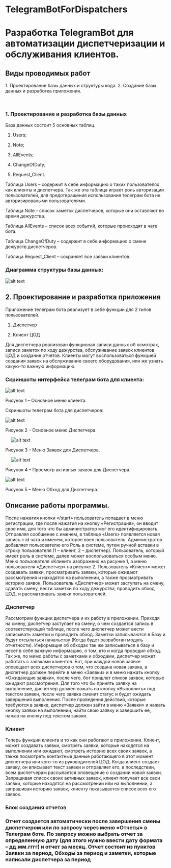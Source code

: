 # TelegramBotForDispatchers

<h1>Разработка TelegramBot для автоматизации диспетчеризации и обслуживания клиентов.</h1>

<H2>Виды проводимых работ</H2>
1.	Проектирование базы данных и структуры кода.
2.	Создание базы данных и разработка приложения.


 
<H3>1.	Проектирование и разработка базы данных</H3>
База данных состоит 5 основных таблиц.

1.	Users;

2.	Note;

3.	AllEvents;

4.	ChangeOfDuty;

5.	Request_Client.

Таблица Users – содержит в себе информацию о таких пользователях как клиенты и диспетчера. Так же эта таблица играет роль авторизации пользователей, для предотвращения использования телеграм бота не авторизироваными пользователями.

Таблица Note - список заметок диспетчеров, которые они оставляют во время дежурства.

Таблица AllEvents – список всех событий, которые происходят в чате бота.

Таблица ChangeOfDuty – содержит в себе информацию о смене дежурств диспетчеров. 

Таблица Request_Client – сохраняет все заявки клиентов.


<H3>Диаграмма структуры базы данных:  </H3>

![alt text](img/BD.png "BD.png")


<H2>2.	Проектирование и разработка приложения</H2>

Приложение телеграм бота реализует в себе функции для 2 типов пользователей. 

1.	Диспетчер

2.	Клиент ЦОД

Для диспетчера реализован функционал записи данных об осмотрах, записи заметок по ходу дежурства, обслуживание заявок клиентов ЦОД и создание отчетов.
Клиенты могут воспользоваться функцией создания заявок на обслуживание своего оборудования, или же узнать какую-то важную информацию.

<H3>Скриншоты интерфейса телеграм бота для клиента:  </H3>


![alt text](img/START.jpg "START.jpg")
         
Рисунок 1 – Основное меню клиента.


Скриншоты телеграм бота для диспетчеров:  

![alt text](img/MENUDISP.jpg "MENUDISP.jpg")

Рисунок 2 – Основное меню Диспетчера.

 
![alt text](img/ZAYVKIDISP.jpg "ZAYVKIDISP.jpg")
 
Рисунок 3 – Меню Заявок для Диспетчера.

 
![alt text](img/ACTIVZAYVKI.jpg "ACTIVZAYVKI.jpg")

Рисунок 4 – Просмотр активных заявок для Диспетчера.


![alt text](img/DISPOBHOD.jpg "DISPOBHOD.jpg")

Рисунок 5 – Меню Обход для Диспетчера.


<H2>Описание работы программы.</H2>

После нажатия кнопки «/start» пользователь попадает в меню регистрации, где после нажатия на кнопку «Регистрация», он вводит свое имя, для того что бы администратор мог его идентифицировать.
Отправляя сообщение с именем, в таблице «Users» появляется новая запись с id чата и именем, которое ввел пользователь. Администратор добавляет пользователю его Роль в системе, путем ручной вставки в строку пользователя (1 – клиент, 2 – диспетчер).
	Пользователь, который имеет роль в системе, далее может воспользоваться особым меню. Меню пользователя «Клиент» изображено на рисунке 1, а меню пользователя «Диспетчер» на рисунке 2.
Пользователь «Клиент» может создавать заявки, просматривать заявки, которые ожидают рассмотрения и находятся на выполнении, а также просматривать историю заявок. 
Пользователь «Диспетчер» может заступать на смену, сдавать смену, вести заметки по ходу дежурства, проводить обход ЦОД, и рассматривать заявки пользователей.

<H3>Диспетчер</H3>

Рассмотрим функции диспетчера и их работу в приложении. Приходя на смену, диспетчер заступает на смену, о чем создается запись в соответствующей таблице, после чего диспетчер может вести записывать заметки и проводить обход. Заметки записываются в Базу и будут отсылаться начальству (Когда будет разработан модуль отчетности). Информация об обходах так же записываться в базу и несет в себе важную информацию, о том, кто и когда проводил обход. 
Так же, по мимо работы с заметками и обходами, диспетчер может работать с заявками клиентов. Бот, при каждой новой заявке оповещает всех диспетчеров о том, что создана новая заявка, а диспетчер должен перейти в меню «Заявки» и в меню нажать кнопку «Ожидающие заявки», после чего, бот пришлет список заявок, которые ожидают рассмотрения. Для того что бы принять заявку на выполнение, диспетчер должен нажать на кнопку «Выполнить» под текстом заявки, после чего заявка сменит статус и будет ожидать завершения выполнения. После проведения действий, которые требуются в заявке, диспетчер должен зайти в меню «Заявки» и нажать кнопку заявки на выполнении, найти свою заявку и завершить ее, нажав на кнопку под текстом заявки.

<H3>Клиент</H3>

Теперь функции клиента и то как они работают в приложении. Клиент, может создавать заявки, смотреть заявки, которые находятся на выполнении или ожидают, смотреть историю всех своих заявок, а также посмотреть контактные данные работающего в этот момент диспетчера или кого-то из руководителей ЦОД. 
Когда клиент создает заявку, он вписывает текст заявки и отправляет его, в последствии, всем диспетчерам рассылается оповещение о создании новой заявки. Запрашивая список своих активных заявок, клиент получает все свои заявки, которые находятся на рассмотрении или на выполнении, а запрашивая историю заявок, клиенту показывается список всех его заявок.
 
<H3>Блок создания отчетов<H3>

Отчет создается автоматически после завершения смены диспетчером или по запросу через меню «Отчеты» в Телеграм боте. По запросу можно выбрать отчет за определенную дату (для этого нужно ввести дату формата – дд.мм.гггг) и отчет за месяц. Отчет состоит из пунктов Заявки за период, Обходы за период и заметки, которые написали диспетчера за период
